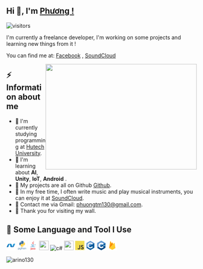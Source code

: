 <h2>Hi 👋, I'm <a href="https://www.facebook.com/PhuongMinh130/">Phương !</a></h2>
<p><img src="https://visitor-badge.glitch.me/badge?page_id=arino130.arino130" alt="visitors"></p>
<p></strong> I'm currently a freelance developer, I'm working on some projects and learning new things from it !</p>
<p>You can find me at:
        <a href="https://www.facebook.com/PhuongMinh130/">Facebook</a>
        <a href="#">,</a>
        <a href="https://soundcloud.com/arist-581732658">SoundCloud</a>  
</p>
<img align="right" src="https://cdn.dribbble.com/users/1059583/screenshots/4171367/coding-freak.gif" width="400px" height="280px"/>
<h2>⚡️ Information about me</h2>
<ul>
    <li>🔭 I'm currently studying programming at <a href="https://www.hutech.edu.vn/">Hutech University</a>.</li>
    <li>📙 I'm learning about <strong>AI</strong>, <strong>Unity</strong>, <strong>IoT</strong>, <strong>Android</strong> .</li>
    <li>🧐 My projects are all on Github <a href="https://github.com/arino130">Github</a>.</li>
    <li>📝 In my free time, I often write music and play musical instruments, you can enjoy it at <a href="https://soundcloud.com/arist-581732658">SoundCloud</a>.</li>
    <li>📧 Contact me via Gmail: <a href="phuongtm130@gmail.com">phuongtm130@gmail.com</a>.</li>
    <li>🎉 Thank you for visiting my wall.</li>
</ul>
<h2>🚀 Some Language and Tool I Use </h2>
<p align="left">
    <img src="https://raw.githubusercontent.com/devicons/devicon/master/icons/dot-net/dot-net-original.svg" width="25" height="25" />
    <img src="https://raw.githubusercontent.com/devicons/devicon/master/icons/python/python-original-wordmark.svg" width="25" height="25" />
    <img src="https://raw.githubusercontent.com/devicons/devicon/master/icons/java/java-original-wordmark.svg" width="25" height="25" />
    <img src="https://cdn.icon-icons.com/icons2/2699/PNG/512/arduino_logo_icon_170518.png" width="25" height="25" />
    <img src="https://i.pinimg.com/originals/79/18/66/791866447147ee53f4e65dffdf90d12b.png" alt="c#" width="25" height="25" />
    <img src="https://www.kindpng.com/picc/m/21-215460_microsoft-sql-server-logo-png-microsoft-sql-server.png" width="25" height="25" />
    <img src="https://raw.githubusercontent.com/devicons/devicon/master/icons/javascript/javascript-original.svg" width="25" height="25" />
    <img src="https://raw.githubusercontent.com/devicons/devicon/master/icons/c/c-original.svg" width="25" height="25" />
    <img src="https://raw.githubusercontent.com/devicons/devicon/master/icons/cplusplus/cplusplus-original.svg" width="25" height="25" />
    <img src="https://raw.githubusercontent.com/github/explore/80688e429a7d4ef2fca1e82350fe8e3517d3494d/topics/firebase/firebase.png" width="25" height="25" />

</p>
<img src="https://github-readme-stats.vercel.app/api?username=arino130&show_icons=true&count_private=true"
    alt="arino130" />
